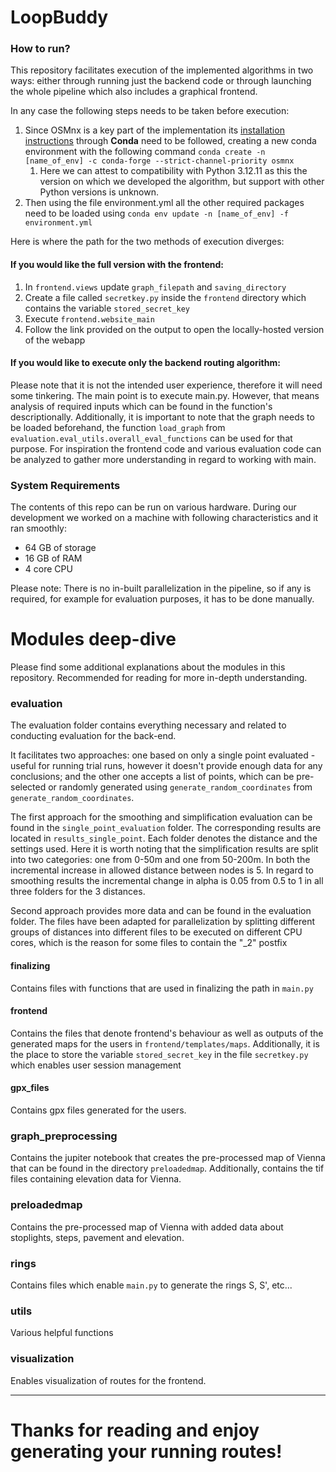 # LoopBuddy

### How to run?
This repository facilitates execution of the implemented algorithms in two ways: either through running just the backend code or through launching the whole pipeline which also includes a graphical frontend.

In any case the following steps needs to be taken before execution:
1. Since OSMnx is a key part of the implementation its [installation instructions](https://osmnx.readthedocs.io/en/stable/installation.html) through **Conda** need to be followed, 
creating a new conda environment with the following command `conda create -n [name_of_env] -c conda-forge --strict-channel-priority osmnx`
   1. Here we can attest to compatibility with Python 3.12.11 as this the version on which we developed the algorithm, but support with other Python versions is unknown.
2. Then using the file environment.yml all the other required packages need to be loaded using `conda env update -n [name_of_env] -f environment.yml`


Here is where the path for the two methods of execution diverges:

#### If you would like the full version with the frontend: 
  1. In `frontend.views` update `graph_filepath` and `saving_directory`
  2. Create a file called `secretkey.py` inside the `frontend` directory which contains the variable `stored_secret_key`
  3. Execute `frontend.website_main` 
  4. Follow the link provided on the output to open the locally-hosted version of the webapp

#### If you would like to execute only the backend routing algorithm:
Please note that it is not the intended user experience, therefore it will need some tinkering. The main point is to execute main.py.
However, that means analysis of required inputs which can be found in the function's descriptionally. 
Additionally, it is important to note that the graph needs to be loaded beforehand, the function `load_graph` from `evaluation.eval_utils.overall_eval_functions` 
can be used for that purpose. For inspiration the frontend code and various evaluation code can be analyzed to gather more understanding in regard to working with main.

### System Requirements

The contents of this repo can be run on various hardware. 
During our development we worked on a machine with following characteristics and it ran smoothly:
- 64 GB of storage
- 16 GB of RAM
- 4 core CPU

Please note: There is no in-built parallelization in the pipeline, so if any is required, for example for evaluation purposes, it has to be done manually.

# Modules deep-dive
Please find some additional explanations about the modules in this repository. Recommended for reading for more in-depth understanding.

### evaluation
The evaluation folder contains everything necessary and related to conducting evaluation for the back-end. 

It facilitates two approaches: one based on only a single point evaluated - useful for running trial runs, 
however it doesn't provide enough data for any conclusions; and the other one accepts a list of points, which can be 
pre-selected or randomly generated using  `generate_random_coordinates` from `generate_random_coordinates`.

The first approach for the smoothing and simplification evaluation can be found in the `single_point_evaluation` folder. 
The corresponding results are located in `results_single_point`. Each folder denotes the distance and the settings used.
Here it is worth noting that the simplification results are split into two categories: one from 0-50m and one from 50-200m. 
In both the incremental increase in allowed distance between nodes is 5. 
In regard to smoothing results the incremental change in alpha is 0.05 from 0.5 to 1 in all three folders for the 3 distances. 

Second approach provides more data and can be found in the evaluation folder. The files have been adapted for parallelization 
by splitting different groups of distances into different files to be executed on different CPU cores, which is the reason for some files to contain the "_2" postfix

#### finalizing

Contains files with functions that are used in finalizing the path in `main.py`

#### frontend
Contains the files that denote frontend's behaviour as well as outputs of the generated maps for the users in `frontend/templates/maps`.
Additionally, it is the place to store the variable `stored_secret_key` in the file `secretkey.py` which enables user session management

#### gpx_files
Contains gpx files generated for the users.

### graph_preprocessing
Contains the jupiter notebook that creates the pre-processed map of Vienna that can be found in the directory `preloadedmap`.
Additionally, contains the tif files containing elevation data for Vienna.

### preloadedmap
Contains the pre-processed map of Vienna with added data about stoplights, steps, pavement and elevation.

### rings
Contains files which enable `main.py` to generate the rings S, S', etc...

### utils
Various helpful functions

### visualization
Enables visualization of routes for the frontend.


---

# Thanks for reading and enjoy generating your running routes!




